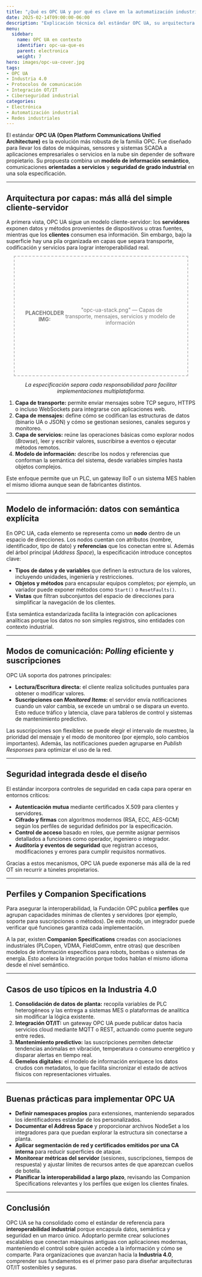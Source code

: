 ```yaml
---
title: "¿Qué es OPC UA y por qué es clave en la automatización industrial?"
date: 2025-02-14T09:00:00-06:00
description: "Explicación técnica del estándar OPC UA, su arquitectura orientada a servicios, modelo de información y mecanismos de seguridad para la Industria 4.0."
menu:
  sidebar:
    name: OPC UA en contexto
    identifier: opc-ua-que-es
    parent: electronica
    weight: 7
hero: images/opc-ua-cover.jpg
tags:
- OPC UA
- Industria 4.0
- Protocolos de comunicación
- Integración OT/IT
- Ciberseguridad industrial
categories:
- Electrónica
- Automatización industrial
- Redes industriales
---
```


El estándar **OPC UA (Open Platform Communications Unified Architecture)** es la evolución más robusta de la familia OPC. Fue diseñado para llevar los datos de máquinas, sensores y sistemas SCADA a aplicaciones empresariales o servicios en la nube sin depender de software propietario. Su propuesta combina un **modelo de información semántico**, comunicaciones **orientadas a servicios** y **seguridad de grado industrial** en una sola especificación.

---

## Arquitectura por capas: más allá del simple cliente-servidor

A primera vista, OPC UA sigue un modelo cliente-servidor: los **servidores** exponen datos y métodos provenientes de dispositivos u otras fuentes, mientras que los **clientes** consumen esa información. Sin embargo, bajo la superficie hay una pila organizada en capas que separa transporte, codificación y servicios para lograr interoperabilidad real.

<div style="text-align:center; margin: 1em 0;">
  <div style="border:2px dashed #bbb; padding:28px; width:80%; height:260px; margin:0 auto; display:flex; align-items:center; justify-content:center; color:#777;">
    <strong>PLACEHOLDER IMG:</strong>&nbsp; "opc-ua-stack.png" — Capas de transporte, mensajes, servicios y modelo de información
  </div>
  <p><em>La especificación separa cada responsabilidad para facilitar implementaciones multiplataforma.</em></p>
</div>

1. **Capa de transporte:** permite enviar mensajes sobre TCP seguro, HTTPS o incluso WebSockets para integrarse con aplicaciones web.
2. **Capa de mensajes:** define cómo se codifican las estructuras de datos (binario UA o JSON) y cómo se gestionan sesiones, canales seguros y monitoreo.
3. **Capa de servicios:** reúne las operaciones básicas como explorar nodos (*Browse*), leer y escribir valores, suscribirse a eventos o ejecutar métodos remotos.
4. **Modelo de información:** describe los nodos y referencias que conforman la semántica del sistema, desde variables simples hasta objetos complejos.

Este enfoque permite que un PLC, un gateway IIoT o un sistema MES hablen el mismo idioma aunque sean de fabricantes distintos.

---

## Modelo de información: datos con semántica explícita

En OPC UA, cada elemento se representa como un **nodo** dentro de un espacio de direcciones. Los nodos cuentan con atributos (nombre, identificador, tipo de dato) y **referencias** que los conectan entre sí. Además del árbol principal (*Address Space*), la especificación introduce conceptos clave:

- **Tipos de datos y de variables** que definen la estructura de los valores, incluyendo unidades, ingeniería y restricciones.
- **Objetos y métodos** para encapsular equipos completos; por ejemplo, un variador puede exponer métodos como `Start()` o `ResetFaults()`.
- **Vistas** que filtran subconjuntos del espacio de direcciones para simplificar la navegación de los clientes.

Esta semántica estandarizada facilita la integración con aplicaciones analíticas porque los datos no son simples registros, sino entidades con contexto industrial.

---

## Modos de comunicación: *Polling* eficiente y suscripciones

OPC UA soporta dos patrones principales:

- **Lectura/Escritura directa:** el cliente realiza solicitudes puntuales para obtener o modificar valores.
- **Suscripciones con *Monitored Items*:** el servidor envía notificaciones cuando un valor cambia, se excede un umbral o se dispara un evento. Esto reduce tráfico y latencia, clave para tableros de control y sistemas de mantenimiento predictivo.

Las suscripciones son flexibles: se puede elegir el intervalo de muestreo, la prioridad del mensaje y el modo de monitoreo (por ejemplo, solo cambios importantes). Además, las notificaciones pueden agruparse en *Publish Responses* para optimizar el uso de la red.

---

## Seguridad integrada desde el diseño

El estándar incorpora controles de seguridad en cada capa para operar en entornos críticos:

- **Autenticación mutua** mediante certificados X.509 para clientes y servidores.
- **Cifrado y firmas** con algoritmos modernos (RSA, ECC, AES-GCM) según los perfiles de seguridad definidos por la especificación.
- **Control de acceso** basado en roles, que permite asignar permisos detallados a funciones como operador, ingeniero o integrador.
- **Auditoría y eventos de seguridad** que registran accesos, modificaciones y errores para cumplir requisitos normativos.

Gracias a estos mecanismos, OPC UA puede exponerse más allá de la red OT sin recurrir a túneles propietarios.

---

## Perfiles y Companion Specifications

Para asegurar la interoperabilidad, la Fundación OPC publica **perfiles** que agrupan capacidades mínimas de clientes y servidores (por ejemplo, soporte para suscripciones o métodos). De este modo, un integrador puede verificar qué funciones garantiza cada implementación.

A la par, existen **Companion Specifications** creadas con asociaciones industriales (PLCopen, VDMA, FieldComm, entre otras) que describen modelos de información específicos para robots, bombas o sistemas de energía. Esto acelera la integración porque todos hablan el mismo idioma desde el nivel semántico.

---

## Casos de uso típicos en la Industria 4.0

1. **Consolidación de datos de planta:** recopila variables de PLC heterogéneos y las entrega a sistemas MES o plataformas de analítica sin modificar la lógica existente.
2. **Integración OT/IT:** un gateway OPC UA puede publicar datos hacia servicios cloud mediante MQTT o REST, actuando como puente seguro entre redes.
3. **Mantenimiento predictivo:** las suscripciones permiten detectar tendencias anómalas en vibración, temperatura o consumo energético y disparar alertas en tiempo real.
4. **Gemelos digitales:** el modelo de información enriquece los datos crudos con metadatos, lo que facilita sincronizar el estado de activos físicos con representaciones virtuales.

---

## Buenas prácticas para implementar OPC UA

- **Definir namespaces propios** para extensiones, manteniendo separados los identificadores estándar de los personalizados.
- **Documentar el Address Space** y proporcionar archivos NodeSet a los integradores para que puedan explorar la estructura sin conectarse a planta.
- **Aplicar segmentación de red y certificados emitidos por una CA interna** para reducir superficies de ataque.
- **Monitorear métricas del servidor** (sesiones, suscripciones, tiempos de respuesta) y ajustar límites de recursos antes de que aparezcan cuellos de botella.
- **Planificar la interoperabilidad a largo plazo**, revisando las Companion Specifications relevantes y los perfiles que exigen los clientes finales.

---

## Conclusión

OPC UA se ha consolidado como el estándar de referencia para **interoperabilidad industrial** porque encapsula datos, semántica y seguridad en un marco único. Adoptarlo permite crear soluciones escalables que conectan máquinas antiguas con aplicaciones modernas, manteniendo el control sobre quién accede a la información y cómo se comparte. Para organizaciones que avanzan hacia la **Industria 4.0**, comprender sus fundamentos es el primer paso para diseñar arquitecturas OT/IT sostenibles y seguras.
